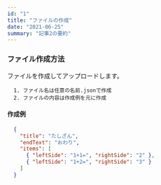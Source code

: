 ```yaml
---
id: "1"
title: "ファイルの作成"
date: "2021-06-25"
summary: "記事2の要約"
---
```


### ファイル作成方法
ファイルを作成してアップロードします。
~~~text
  1. ファイル名は任意の名前.jsonで作成
  2. ファイルの内容は作成例を元に作成
~~~

#### 作成例
~~~json
  {
    "title": "たしざん",
    "endText": "おわり",
    "items": [
      { "leftSide": "1+1=", "rightSide": "2" },
      { "leftSide": "1+2=", "rightSide": "3" }
    ]
  }
~~~